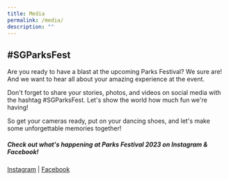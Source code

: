 ```yaml
---
title: Media
permalink: /media/
description: ""
---
```

## #SGParksFest

Are you ready to have a blast at the upcoming Parks Festival? We sure are! And we want to hear all about your amazing experience at the event. <br>

Don't forget to share your stories, photos, and videos on social media with the hashtag #SGParksFest. Let's show the world how much fun we're having! <br>

So get your cameras ready, put on your dancing shoes, and let's make some unforgettable memories together!


##### Check out what's happening at Parks Festival 2023 on Instagram &amp; Facebook!

[Instagram](https://www.instagram.com/explore/tags/sgparksfest/) | [Facebook](https://www.facebook.com/hashtag/sgparksfest)